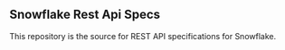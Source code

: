 ## Snowflake Rest Api Specs

This repository is the source for REST API specifications for Snowflake.
